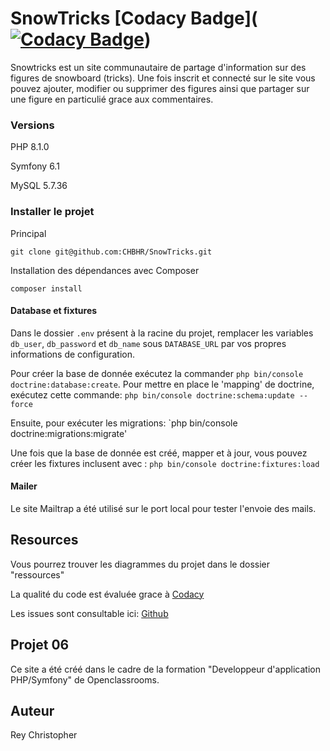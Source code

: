 # SnowTricks [Codacy Badge]([![Codacy Badge](https://app.codacy.com/project/badge/Grade/ae97c77951394e41b4740e0a93349c53)](https://www.codacy.com/gh/CHBHR/Snowtricks/dashboard?utm_source=github.com&amp;utm_medium=referral&amp;utm_content=CHBHR/Snowtricks&amp;utm_campaign=Badge_Grade))

Snowtricks est un site communautaire de partage d'information sur des figures de snowboard (tricks).
Une fois inscrit et connecté sur le site vous pouvez ajouter, modifier ou supprimer des figures ainsi que partager sur une figure en particulié grace aux commentaires.

### Versions

PHP 8.1.0

Symfony 6.1

MySQL 5.7.36

### Installer le projet

Principal
```
git clone git@github.com:CHBHR/SnowTricks.git
```

Installation des dépendances avec Composer
```
composer install
```

#### Database et fixtures
Dans le dossier `.env` présent à la racine du projet, remplacer les variables `db_user`, `db_password` et `db_name` sous `DATABASE_URL` par vos propres informations de configuration.

Pour créer la base de donnée exécutez la commander `php bin/console doctrine:database:create`. 
Pour mettre en place le 'mapping' de doctrine, exécutez cette commande:  `php bin/console doctrine:schema:update --force`

Ensuite, pour exécuter les migrations: `php bin/console doctrine:migrations:migrate'

Une fois que la base de donnée est créé, mapper et à jour, vous pouvez créer les fixtures inclusent avec : `php bin/console doctrine:fixtures:load
`

#### Mailer

Le site Mailtrap a été utilisé sur le port local pour tester l'envoie des mails.

## Resources 

Vous pourrez trouver les diagrammes du projet dans le dossier "ressources"

La qualité du code est évaluée grace à [Codacy](https://app.codacy.com/project/CHBHR/SnowTricks/dashboard)

Les issues sont consultable ici:  [Github](https://github.com/CHBHR/SnowTricks/issues?q=is%3Aissue+is%3Aclosed)

## Projet 06

Ce site a été créé dans le cadre de la formation "Developpeur d'application PHP/Symfony" de Openclassrooms.

## Auteur

Rey Christopher
